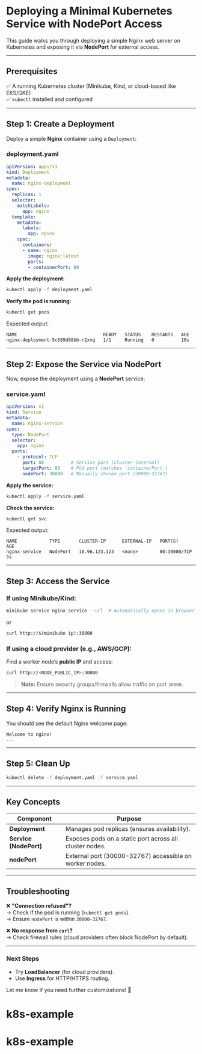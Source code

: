 # **Deploying a Minimal Kubernetes Service with NodePort Access**

This guide walks you through deploying a simple Nginx web server on Kubernetes and exposing it via **NodePort** for external access.

---

## **Prerequisites**
✅ A running Kubernetes cluster (Minikube, Kind, or cloud-based like EKS/GKE)  
✅ `kubectl` installed and configured  

---

## **Step 1: Create a Deployment**
Deploy a simple **Nginx** container using a `Deployment`:

### **deployment.yaml**
```yaml
apiVersion: apps/v1
kind: Deployment
metadata:
  name: nginx-deployment
spec:
  replicas: 1
  selector:
    matchLabels:
      app: nginx
  template:
    metadata:
      labels:
        app: nginx
    spec:
      containers:
      - name: nginx
        image: nginx:latest
        ports:
        - containerPort: 80
```

**Apply the deployment:**
```bash
kubectl apply -f deployment.yaml
```

**Verify the pod is running:**
```bash
kubectl get pods
```
Expected output:
```
NAME                                READY   STATUS    RESTARTS   AGE
nginx-deployment-5c689d88bb-r2xvq   1/1     Running   0          10s
```

---

## **Step 2: Expose the Service via NodePort**
Now, expose the deployment using a **NodePort** service:

### **service.yaml**
```yaml
apiVersion: v1
kind: Service
metadata:
  name: nginx-service
spec:
  type: NodePort
  selector:
    app: nginx
  ports:
    - protocol: TCP
      port: 80          # Service port (cluster-internal)
      targetPort: 80    # Pod port (matches `containerPort`)
      nodePort: 30000   # Manually chosen port (30000-32767)
```

**Apply the service:**
```bash
kubectl apply -f service.yaml
```

**Check the service:**
```bash
kubectl get svc
```
Expected output:
```
NAME            TYPE       CLUSTER-IP      EXTERNAL-IP   PORT(S)        AGE
nginx-service   NodePort   10.96.123.123   <none>        80:30000/TCP   5s
```

---

## **Step 3: Access the Service**
### **If using Minikube/Kind:**
```bash
minikube service nginx-service --url  # Automatically opens in browser
```
or
```bash
curl http://$(minikube ip):30000
```

### **If using a cloud provider (e.g., AWS/GCP):**
Find a worker node’s **public IP** and access:
```bash
curl http://<NODE_PUBLIC_IP>:30000
```
> **Note:** Ensure security groups/firewalls allow traffic on port `30000`.

---

## **Step 4: Verify Nginx is Running**
You should see the default Nginx welcome page:
```
Welcome to nginx!
...
```

---

## **Step 5: Clean Up**
```bash
kubectl delete -f deployment.yaml -f service.yaml
```

---

## **Key Concepts**
| Component | Purpose |
|-----------|---------|
| **Deployment** | Manages pod replicas (ensures availability). |
| **Service (NodePort)** | Exposes pods on a static port across all cluster nodes. |
| **nodePort** | External port (30000-32767) accessible on worker nodes. |

---

## **Troubleshooting**
❌ **"Connection refused"?**  
→ Check if the pod is running (`kubectl get pods`).  
→ Ensure `nodePort` is within `30000-32767`.  

❌ **No response from `curl`?**  
→ Check firewall rules (cloud providers often block NodePort by default).  

---

### **Next Steps**
- Try **LoadBalancer** (for cloud providers).  
- Use **Ingress** for HTTP/HTTPS routing.  

Let me know if you need further customizations! 🚀
# k8s-example
# k8s-example
